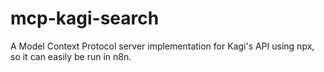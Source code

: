 # mcp-kagi-search

A Model Context Protocol server implementation for Kagi's API using npx, so it can easily be run in n8n.
